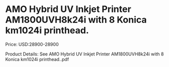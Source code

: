 # AMO Hybrid UV Inkjet Printer AM1800UVH8k24i  with 8 Konica km1024i printhead.

Price: USD:28900-28900

Product Details: See AMO Hybrid UV Inkjet Printer AM1800UVH8k24i with 8 Konica km1024i printhead..pdf